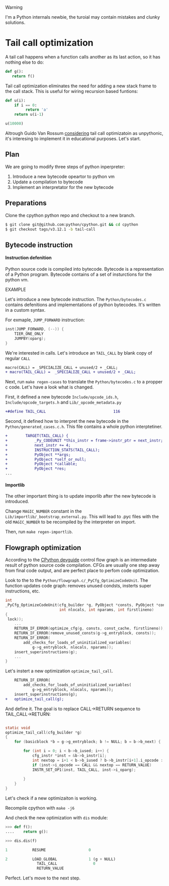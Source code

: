 > [!WARNING]
> I'm a Python internals newbie, the turoial may contain mistakes and clunky solutions. 

# Tail call optimization
A tail call happens when a function calls another as its last action, so it has nothing else to do: 
```python
def g():
   return f()
```
Tail call optimization eliminates the need for adding a new stack frame to the call stack. This is useful for wiring recursion based funtions:

```python
def u(i):
    if i == 0:
         return 'a'
    return u(i-1)

u(10000)
```

<!-- todo factorial  -->

Altrough Guido Van Rossum [considering](https://neopythonic.blogspot.com/2009/04/final-words-on-tail-calls.html ) tail call optimizatoin as unpythonic, it's interesing to implement it in educational purposes. Let's start. 

## Plan 
We are going to modify three steps of python inperpreter:

1. Introduce a new bytecode opeartor to python vm
2. Update a compilation to bytecode
3. Implement an interpretator for the new bytecode

## Preparations
Clone the cpython python repo and checkout to a new branch.
```bash
$ git clone git@github.com:python/cpython.git && cd cpython
$ git checkout tags/v3.12.1 -b tail-call
```

## Bytecode instruction

#### Instruction defenition
Python source code is compiled into bytecode. Bytecode is a representation of a Python program. Bytecode contains of a set of insturctions for the python vm.  

EXAMPLE



Let's introduce a new bytecode instruction. The `Python/bytecodes.c` contains defenitions and implementations of python bytecodes. It's written in a custom syntax. 

For exmaple, `JUMP_FORWARD` instruction:
```c
inst(JUMP_FORWARD, (--)) {
    TIER_ONE_ONLY
    JUMPBY(oparg);
}
```

We're interested in calls. Let's introduce an `TAIL_CALL` by blank copy of regular `CALL`

```diff
macro(CALL) = _SPECIALIZE_CALL + unused/2 + _CALL;
+ macro(TAIL_CALL) =  _SPECIALIZE_CALL + unused/2 + _CALL;
```

Next, run `make regen-cases` to translate the `Python/bytecodes.c` to a propper c code. Let's have a look what is changed.

First, it defined a new bytecode `Include/opcode_ids.h`,  `Include/opcode_targets.h` and `Lib/_opcode_metadata.py`

```diff
+#define TAIL_CALL                              116
```

Second, it defined how to interpret the new bytecode in the `Python/generated_cases.c.h`. This file contains a whole python interptetiner. 

```diff
+        TARGET(TAIL_CALL) {
+            _Py_CODEUNIT *this_instr = frame->instr_ptr = next_instr;
+            next_instr += 4;
+            INSTRUCTION_STATS(TAIL_CALL);
+            PyObject **args;
+            PyObject *self_or_null;
+            PyObject *callable;
+            PyObject *res;
...
```

#### Importlib
The other important thing is to update imporlib after the new bytecode is introduced. 

Change `MAGIC_NUMBER` constant in the `Lib/importlib/_bootstrap_external.py`. This will lead to .pyc files with the old `MAGIC_NUMBER` to be recompiled by the interpreter on import. 

Then, run `make regen-importlib`. 

<!-- todo importlib  -->


## Flowgraph optimization

According to the
[CPython devguide](https://devguide.python.org/internals/compiler/#control-flow-graphs)  control flow graph is an intermediate result of python source code compilation. CFGs are usually one step away from final code output, and are perfect place to perfom code optimization. 

Look to the to the `Python/flowgraph.c/_PyCfg_OptimizeCodeUnit`. The function updates code graph: removes unused condsts, insterts super instructions, etc.

```c
int
_PyCfg_OptimizeCodeUnit(cfg_builder *g, PyObject *consts, PyObject *const_cache,
                        int nlocals, int nparams, int firstlineno)
{
 lock));
    ...
    RETURN_IF_ERROR(optimize_cfg(g, consts, const_cache, firstlineno));
    RETURN_IF_ERROR(remove_unused_consts(g->g_entryblock, consts));
    RETURN_IF_ERROR(
        add_checks_for_loads_of_uninitialized_variables(
            g->g_entryblock, nlocals, nparams));
    insert_superinstructions(g);
    ...
}
```

Let's instert a new optimization `optimize_tail_call`.

```diff
    RETURN_IF_ERROR(
        add_checks_for_loads_of_uninitialized_variables(
            g->g_entryblock, nlocals, nparams));
    insert_superinstructions(g);
+   optimize_tail_call(g);
```

And define it. The goal is to replace CALL→RETURN sequence to TAIL_CALL→RETURN:

```c

static void
optimize_tail_call(cfg_builder *g)
{
    for (basicblock *b = g->g_entryblock; b != NULL; b = b->b_next) {

        for (int i = 0; i < b->b_iused; i++) {
            cfg_instr *inst = &b->b_instr[i];
            int nextop = i+1 < b->b_iused ? b->b_instr[i+1].i_opcode : 0;
            if (inst->i_opcode == CALL && nextop == RETURN_VALUE)
            INSTR_SET_OP1(inst, TAIL_CALL, inst->i_oparg);
  
        }
    }
}
```

Let's check if a new optimizaiton is working.

Recompile cpython with `make -j6`

And check the new optimization with `dis` module:

```python
>>> def f():
....    return g():

>>> dis.dis(f)

1           RESUME                   0

2           LOAD_GLOBAL              1 (g + NULL)
              TAIL_CALL                0
              RETURN_VALUE
```

Perfect. Let's move to the next step. 